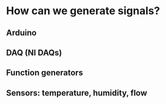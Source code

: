 # How can we generate signals?

## Arduino

## DAQ (NI DAQs)

## Function generators

## Sensors: temperature, humidity, flow
